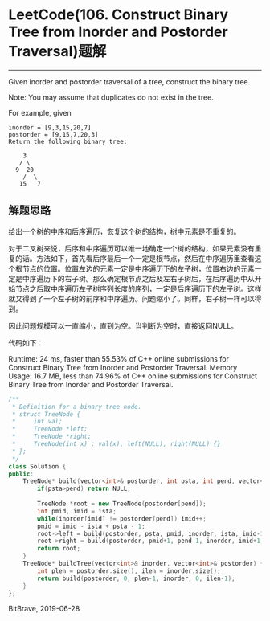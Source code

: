 # LeetCode(106. Construct Binary Tree from Inorder and Postorder Traversal)题解
------
Given inorder and postorder traversal of a tree, construct the binary tree.

Note:
You may assume that duplicates do not exist in the tree.

For example, given

    inorder = [9,3,15,20,7]
    postorder = [9,15,7,20,3]
    Return the following binary tree:

        3
       / \
      9  20
        /  \
       15   7

## 解题思路
给出一个树的中序和后序遍历，恢复这个树的结构，树中元素是不重复的。

对于二叉树来说，后序和中序遍历可以唯一地确定一个树的结构，如果元素没有重复的话。方法如下，首先看后序最后一个一定是根节点，然后在中序遍历里查看这个根节点的位置。位置左边的元素一定是中序遍历下的左子树，位置右边的元素一定是中序遍历下的右子树。那么确定根节点之后及左右子树后，在后序遍历中从开始节点之后取中序遍历左子树序列长度的序列，一定是后序遍历下的左子树。这样就又得到了一个左子树的前序和中序遍历。问题缩小了。同样，右子树一样可以得到。

因此问题规模可以一直缩小，直到为空。当判断为空时，直接返回NULL。

代码如下：

Runtime: 24 ms, faster than 55.53% of C++ online submissions for Construct Binary Tree from Inorder and Postorder Traversal.
Memory Usage: 16.7 MB, less than 74.96% of C++ online submissions for Construct Binary Tree from Inorder and Postorder Traversal.

```c++
/**
 * Definition for a binary tree node.
 * struct TreeNode {
 *     int val;
 *     TreeNode *left;
 *     TreeNode *right;
 *     TreeNode(int x) : val(x), left(NULL), right(NULL) {}
 * };
 */
class Solution {
public:
    TreeNode* build(vector<int>& postorder, int psta, int pend, vector<int>& inorder, int ista, int iend) {
        if(psta>pend) return NULL;
        
        TreeNode *root = new TreeNode(postorder[pend]);
        int pmid, imid = ista;
        while(inorder[imid] != postorder[pend]) imid++;
        pmid = imid - ista + psta - 1;
        root->left = build(postorder, psta, pmid, inorder, ista, imid-1);
        root->right = build(postorder, pmid+1, pend-1, inorder, imid+1, iend);
        return root;
    }
    TreeNode* buildTree(vector<int>& inorder, vector<int>& postorder) {
        int plen = postorder.size(), ilen = inorder.size();
        return build(postorder, 0, plen-1, inorder, 0, ilen-1);
    }
};
```

BitBrave, 2019-06-28